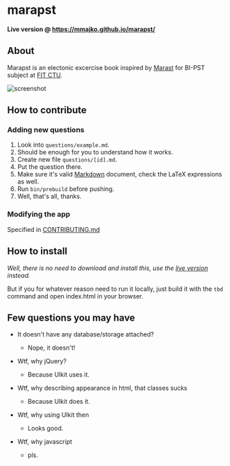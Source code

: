 # marapst

**Live version @ https://mmajko.github.io/marapst/**

## About

Marapst is an electonic excercise book inspired by [Marast](http://marast.fit.cvut.cz) for BI-PST subject at [FIT CTU](http://fit.cvut.cz).

![screenshot](http://i.imgur.com/u7W0Ru4.png)

## How to contribute

### Adding new questions

1. Look into `questions/example.md`.
2. Should be enough for you to understand how it works.
3. Create new file `questions/[id].md`.
4. Put the question there.
5. Make sure it's valid [Markdown](http://daringfireball.net/projects/markdown/) document, check the LaTeX expressions as well.
6. Run `bin/prebuild` before pushing.
7. Well, that's all, thanks.

### Modifying the app

Specified in [CONTRIBUTING.md](CONTRIBUTING.md)

## How to install

*Well, there is no need to download and install this, use the
[live version](https://mmajko.github.io/marapst/) instead.*

But if you for whatever reason need to run it locally, just build it
with the `tbd` command and open index.html in your browser.

## Few questions you may have

 - It doesn't have any database/storage attached?
   - Nope, it doesn't!


 - Wtf, why jQuery?
   - Because UIkit uses it.


 - Wtf, why describing appearance in html, that classes sucks
   - Because UIkit does it.


 - Wtf, why using UIkit then
   - Looks good.


 - Wtf, why javascript
   - pls.
